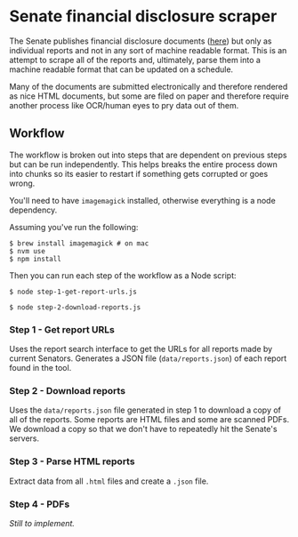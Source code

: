 # Senate financial disclosure scraper

The Senate publishes financial disclosure documents ([here](https://efdsearch.senate.gov/search/)) but only as individual reports and not in any sort of machine readable format. This is an attempt to scrape all of the reports and, ultimately, parse them into a machine readable format that can be updated on a schedule.

Many of the documents are submitted electronically and therefore rendered as nice HTML documents, but some are filed on paper and therefore require another process like OCR/human eyes to pry data out of them.

## Workflow

The workflow is broken out into steps that are dependent on previous steps but can be run independently. This helps breaks the entire process down into chunks so its easier to restart if something gets corrupted or goes wrong.

You'll need to have `imagemagick` installed, otherwise everything is a node dependency.

Assuming you've run the following:

```
$ brew install imagemagick # on mac
$ nvm use
$ npm install
```

Then you can run each step of the workflow as a Node script:

`$ node step-1-get-report-urls.js`

`$ node step-2-download-reports.js`

### Step 1 - Get report URLs

Uses the report search interface to get the URLs for all reports made by current Senators. Generates a JSON file (`data/reports.json`) of each report found in the tool.

### Step 2 - Download reports

Uses the `data/reports.json` file generated in step 1 to download a copy of all of the reports. Some reports are HTML files and some are scanned PDFs. We download a copy so that we don't have to repeatedly hit the Senate's servers.

### Step 3 - Parse HTML reports

Extract data from all `.html` files and create a `.json` file.

### Step 4 - PDFs

_Still to implement._
